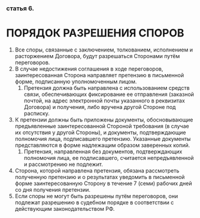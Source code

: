 ### статья 6.
# ПОРЯДОК РАЗРЕШЕНИЯ СПОРОВ
1. Все споры, связанные с заключением, толкованием, исполнением и расторжением Договора, будут разрешаться Сторонами путём переговоров.
2. В случае недостижения соглашения в ходе переговоров, заинтересованная Сторона направляет претензию в письменной форме, подписанную уполномоченным лицом. 
	1. Претензия должна быть направлена с использованием средств связи, обеспечивающих фиксирование ее отправления (заказной почтой, на адрес электронной почты указанного в
реквизитах Договора) и получения, либо вручена другой Стороне под расписку.
3. К претензии должны быть приложены документы, обосновывающие предъявленные заинтересованной Стороной требования (в случае их отсутствия у другой Стороны), и документы, подтверждающие полномочия лица, подписавшего претензию. Указанные документы представляются в форме надлежащим образом заверенных копий.
	1. Претензия, направленная без документов, подтверждающих полномочия лица, ее подписавшего, считается непредъявленной и рассмотрению не подлежит.
4. Сторона, которой направлена претензия, обязана рассмотреть полученную претензию и о результатах уведомить в письменной форме заинтересованную Сторону в течение 7 (семи) рабочих дней со дня получения претензии.
5. Если споры не могут быть разрешены путём переговоров, они подлежат разрешению в судебном порядке в соответствии с действующим законодательством РФ.
